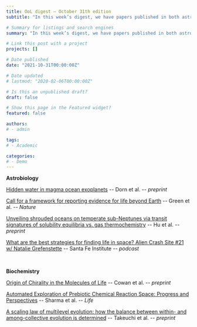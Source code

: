 ```yaml
---
title: OoL digest — October 31th edition
subtitle: "In this week’s digest, we have papers published in both astrobiology and biochemistry -- plus I’ve included a podcast of the Santa Fe Institute. In astrobiology, Dorn presents an interior model for water-rich rocky exoplanets, Green discusses best practices for communicating about life detection, Hu discusses observables to discriminate small H$_2$ atmospheres and massive ones on sub-Neptunes (with implications for habitability) using JWST, and Grefenstette discusses the different strategies for finding life in space. In biochemistry, Cowan discusses the origin of chirality from the viewpoint of the RNA world hypothesis, Sharma reviews prebiotic chemical reaction networks modelling tools, and Takeuchi discusses the balance between within- and among-collectives in population genetics models. Happy reading!"

# Summary for listings and search engines
summary: "In this week’s digest, we have papers published in both astrobiology and biochemistry -- plus I’ve included a podcast of the Santa Fe Institute. In astrobiology, Dorn presents an interior model for water-rich rocky exoplanets, Green discusses best practices for communicating about life detection, Hu discusses observables to discriminate small H$_2$ atmospheres and massive ones on sub-Neptunes (with implications for habitability) using JWST, and Grefenstette discusses the different strategies for finding life in space. In biochemistry, Cowan discusses the origin of chirality from the viewpoint of the RNA world hypothesis, Sharma reviews prebiotic chemical reaction networks modelling tools, and Takeuchi discusses the balance between within- and among-collectives in population genetics models. Happy reading!"

# Link this post with a project
projects: []

# Date published
date: "2021-10-31T00:00:00Z"

# Date updated
# lastmod: "2020-02-06T00:00:00Z"

# Is this an unpublished draft?
draft: false

# Show this page in the Featured widget?
featured: false

authors:
# - admin

tags:
# - Academic

categories:
# - Demo
---
```


**Astrobiology**

[Hidden water in magma ocean exoplanets](https://arxiv.org/abs/2110.15069v1) -- Dorn et al. -- *preprint*

[Call for a framework for reporting evidence for life beyond Earth](https://doi.org/10.1038/s41586-021-03804-9) -- Green et al. -- *Nature*

[Unveiling shrouded oceans on temperate sub-Neptunes via transit signatures of solubility equilibria vs. gas thermochemistry](https://arxiv.org/abs/2108.04745v1) -- Hu et al. -- *preprint*

[What are the best strategies for finding life in space? Alien Crash Site #21 w/ Natalie Grefenstette](https://www.youtube.com/watch?v=GSoRx0z8KHg) -- Santa Fe Institute -- *podcast*

<br>

**Biochemistry**

[Origin of Chirality in the Molecules of Life](https://arxiv.org/abs/2110.12232v1) -- Cowan et al. -- *preprint*

[Automated Exploration of Prebiotic Chemical Reaction Space: Progress and Perspectives](https://doi.org/10.3390/life11111140) -- Sharma et al. -- *Life*

[A scaling law of multilevel evolution: how the balance between within- and among-collective evolution is determined](https://doi.org/10.1093/genetics/iyab182) -- Takeuchi et al. -- *preprint*

<br>

